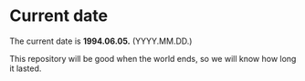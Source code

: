 # Current date

The current date is **1994.06.05.** (YYYY.MM.DD.)

This repository will be good when the world ends, so we will know how long it lasted.